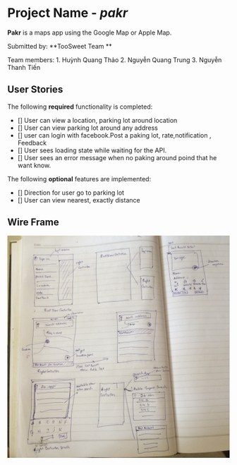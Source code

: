 # Project Name - *pakr*

**Pakr** is a maps app using the Google Map or Apple Map.


Submitted by: **TooSweet Team **

Team members:   1. Huỳnh Quang Thảo 
                2. Nguyễn Quang Trung 
                3. Nguyễn Thanh Tiến


## User Stories

The following **required** functionality is completed:

- [] User can view a location, parking lot around location
- [] User can view parking lot around any address 
- [] user can login with facebook.Post a paking lot, rate,notification , Feedback 
- [] User sees loading state while waiting for the API.
- [] User sees an error message when no paking around poind that he want know.
 
The following **optional** features are implemented:
- [] Direction for user go to parking lot
- [] User can view nearest, exactly distance

## Wire Frame
![Video Walkthrough](https://github.com/superman-coder/pakr/blob/master/design/IMG_1763.JPG)
